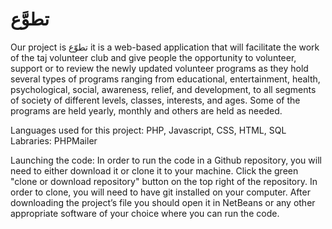 # تطوَّع
Our project is تطوّع it is a web-based application that will facilitate the work of the taj volunteer club and give people the opportunity to volunteer, support or to review the newly updated volunteer programs as they hold several types of programs ranging from educational, entertainment, health, psychological, social, awareness, relief, and development, to all segments of society of different levels, classes, interests, and ages. Some of the programs are held yearly, monthly and others are held as needed.


Languages used for this project: PHP, Javascript, CSS, HTML, SQL
Labraries: PHPMailer


Launching the code:
In order to run the code in a Github repository, you will need to either download it or clone it to your machine. Click the green "clone or download repository" button on the top right of the repository. In order to clone, you will need to have git installed on your computer.
After downloading the project’s file you should open it in NetBeans or any other appropriate software of your choice where you can run the code.
